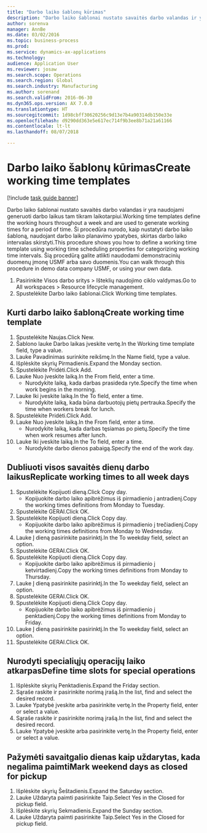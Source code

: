 ```yaml
--- 
title: "Darbo laiko šablonų kūrimas"
description: "Darbo laiko šablonai nustato savaitės darbo valandas ir yra naudojami generuoti darbo laikus tam tikram laikotarpiui."
author: sorenva
manager: AnnBe
ms.date: 03/02/2016
ms.topic: business-process
ms.prod: 
ms.service: dynamics-ax-applications
ms.technology: 
audience: Application User
ms.reviewer: josaw
ms.search.scope: Operations
ms.search.region: Global
ms.search.industry: Manufacturing
ms.author: sorenand
ms.search.validFrom: 2016-06-30
ms.dyn365.ops.version: AX 7.0.0
ms.translationtype: HT
ms.sourcegitcommit: 1d98cbff30620256c9d13e7b4a90314db150e33e
ms.openlocfilehash: d9290dd363e5e617ec714f9b3ee8b71a21a61166
ms.contentlocale: lt-lt
ms.lasthandoff: 08/07/2018

---
```

# <a name="create-working-time-templates"></a><span data-ttu-id="11aca-103">Darbo laiko šablonų kūrimas</span><span class="sxs-lookup"><span data-stu-id="11aca-103">Create working time templates</span></span>

[!include [task guide banner](../../includes/task-guide-banner.md)]

<span data-ttu-id="11aca-104">Darbo laiko šablonai nustato savaitės darbo valandas ir yra naudojami generuoti darbo laikus tam tikram laikotarpiui.</span><span class="sxs-lookup"><span data-stu-id="11aca-104">Working time templates define the working hours throughout a week and are used to generate working times for a period of time.</span></span> <span data-ttu-id="11aca-105">Ši procedūra nurodo, kaip nustatyti darbo laiko šabloną, naudojant darbo laiko planavimo ypatybes, skirtas darbo laiko intervalas skirstyti.</span><span class="sxs-lookup"><span data-stu-id="11aca-105">This procedure shows you how to define a working time template using working time scheduling properties for categorizing working time intervals.</span></span> <span data-ttu-id="11aca-106">Šią procedūrą galite atlikti naudodami demonstracinių duomenų įmonę USMF arba savo duomenis.</span><span class="sxs-lookup"><span data-stu-id="11aca-106">You can walk through this procedure in demo data company USMF, or using your own data.</span></span>

1. <span data-ttu-id="11aca-107">Pasirinkite Visos darbo sritys > Išteklių naudojimo ciklo valdymas.</span><span class="sxs-lookup"><span data-stu-id="11aca-107">Go to All workspaces > Resource lifecycle management.</span></span>
2. <span data-ttu-id="11aca-108">Spustelėkite Darbo laiko šablonai.</span><span class="sxs-lookup"><span data-stu-id="11aca-108">Click Working time templates.</span></span>

## <a name="create-working-time-template"></a><span data-ttu-id="11aca-109">Kurti darbo laiko šabloną</span><span class="sxs-lookup"><span data-stu-id="11aca-109">Create working time template</span></span>
1. <span data-ttu-id="11aca-110">Spustelėkite Naujas.</span><span class="sxs-lookup"><span data-stu-id="11aca-110">Click New.</span></span>
2. <span data-ttu-id="11aca-111">Šablono lauke Darbo laikas įveskite vertę.</span><span class="sxs-lookup"><span data-stu-id="11aca-111">In the Working time template field, type a value.</span></span>
3. <span data-ttu-id="11aca-112">Lauke Pavadinimas surinkite reikšmę.</span><span class="sxs-lookup"><span data-stu-id="11aca-112">In the Name field, type a value.</span></span>
4. <span data-ttu-id="11aca-113">Išplėskite skyrių Pirmadienis.</span><span class="sxs-lookup"><span data-stu-id="11aca-113">Expand the Monday section.</span></span>
5. <span data-ttu-id="11aca-114">Spustelėkite Pridėti.</span><span class="sxs-lookup"><span data-stu-id="11aca-114">Click Add.</span></span>
6. <span data-ttu-id="11aca-115">Lauke Nuo įveskite laiką.</span><span class="sxs-lookup"><span data-stu-id="11aca-115">In the From field, enter a time.</span></span>
    * <span data-ttu-id="11aca-116">Nurodykite laiką, kada darbas prasideda ryte.</span><span class="sxs-lookup"><span data-stu-id="11aca-116">Specify the time when work begins in the morning.</span></span>  
7. <span data-ttu-id="11aca-117">Lauke Iki įveskite laiką.</span><span class="sxs-lookup"><span data-stu-id="11aca-117">In the To field, enter a time.</span></span>
    * <span data-ttu-id="11aca-118">Nurodykite laiką, kada būna darbuotojų pietų pertrauka.</span><span class="sxs-lookup"><span data-stu-id="11aca-118">Specify the time when workers break for lunch.</span></span>  
8. <span data-ttu-id="11aca-119">Spustelėkite Pridėti.</span><span class="sxs-lookup"><span data-stu-id="11aca-119">Click Add.</span></span>
9. <span data-ttu-id="11aca-120">Lauke Nuo įveskite laiką.</span><span class="sxs-lookup"><span data-stu-id="11aca-120">In the From field, enter a time.</span></span>
    * <span data-ttu-id="11aca-121">Nurodykite laiką, kada darbas tęsiamas po pietų.</span><span class="sxs-lookup"><span data-stu-id="11aca-121">Specify the time when work resumes after lunch.</span></span>  
10. <span data-ttu-id="11aca-122">Lauke Iki įveskite laiką.</span><span class="sxs-lookup"><span data-stu-id="11aca-122">In the To field, enter a time.</span></span>
    * <span data-ttu-id="11aca-123">Nurodykite darbo dienos pabaigą.</span><span class="sxs-lookup"><span data-stu-id="11aca-123">Specify the end of the work day.</span></span>  

## <a name="replicate-working-times-to-all-week-days"></a><span data-ttu-id="11aca-124">Dubliuoti visos savaitės dienų darbo laikus</span><span class="sxs-lookup"><span data-stu-id="11aca-124">Replicate working times to all week days</span></span>
1. <span data-ttu-id="11aca-125">Spustelėkite Kopijuoti dieną.</span><span class="sxs-lookup"><span data-stu-id="11aca-125">Click Copy day.</span></span>
    * <span data-ttu-id="11aca-126">Kopijuokite darbo laiko apibrėžimus iš pirmadienio į antradienį.</span><span class="sxs-lookup"><span data-stu-id="11aca-126">Copy the working times definitions from Monday to Tuesday.</span></span>  
2. <span data-ttu-id="11aca-127">Spustelėkite GERAI.</span><span class="sxs-lookup"><span data-stu-id="11aca-127">Click OK.</span></span>
3. <span data-ttu-id="11aca-128">Spustelėkite Kopijuoti dieną.</span><span class="sxs-lookup"><span data-stu-id="11aca-128">Click Copy day.</span></span>
    * <span data-ttu-id="11aca-129">Kopijuokite darbo laiko apibrėžimus iš pirmadienio į trečiadienį.</span><span class="sxs-lookup"><span data-stu-id="11aca-129">Copy the working times definitions from Monday to Wednesday.</span></span>  
4. <span data-ttu-id="11aca-130">Lauke Į dieną pasirinkite pasirinktį.</span><span class="sxs-lookup"><span data-stu-id="11aca-130">In the To weekday field, select an option.</span></span>
5. <span data-ttu-id="11aca-131">Spustelėkite GERAI.</span><span class="sxs-lookup"><span data-stu-id="11aca-131">Click OK.</span></span>
6. <span data-ttu-id="11aca-132">Spustelėkite Kopijuoti dieną.</span><span class="sxs-lookup"><span data-stu-id="11aca-132">Click Copy day.</span></span>
    * <span data-ttu-id="11aca-133">Kopijuokite darbo laiko apibrėžimus iš pirmadienio į ketvirtadienį.</span><span class="sxs-lookup"><span data-stu-id="11aca-133">Copy the working times definitions from Monday to Thursday.</span></span>  
7. <span data-ttu-id="11aca-134">Lauke Į dieną pasirinkite pasirinktį.</span><span class="sxs-lookup"><span data-stu-id="11aca-134">In the To weekday field, select an option.</span></span>
8. <span data-ttu-id="11aca-135">Spustelėkite GERAI.</span><span class="sxs-lookup"><span data-stu-id="11aca-135">Click OK.</span></span>
9. <span data-ttu-id="11aca-136">Spustelėkite Kopijuoti dieną.</span><span class="sxs-lookup"><span data-stu-id="11aca-136">Click Copy day.</span></span>
    * <span data-ttu-id="11aca-137">Kopijuokite darbo laiko apibrėžimus iš pirmadienio į penktadienį.</span><span class="sxs-lookup"><span data-stu-id="11aca-137">Copy the working times definitions from Monday to Friday.</span></span>  
10. <span data-ttu-id="11aca-138">Lauke Į dieną pasirinkite pasirinktį.</span><span class="sxs-lookup"><span data-stu-id="11aca-138">In the To weekday field, select an option.</span></span>
11. <span data-ttu-id="11aca-139">Spustelėkite GERAI.</span><span class="sxs-lookup"><span data-stu-id="11aca-139">Click OK.</span></span>

## <a name="define-time-slots-for-special-operations"></a><span data-ttu-id="11aca-140">Nurodyti specialiųjų operacijų laiko atkarpas</span><span class="sxs-lookup"><span data-stu-id="11aca-140">Define time slots for special operations</span></span>
1. <span data-ttu-id="11aca-141">Išplėskite skyrių Penktadienis.</span><span class="sxs-lookup"><span data-stu-id="11aca-141">Expand the Friday section.</span></span>
2. <span data-ttu-id="11aca-142">Sąraše raskite ir pasirinkite norimą įrašą.</span><span class="sxs-lookup"><span data-stu-id="11aca-142">In the list, find and select the desired record.</span></span>
3. <span data-ttu-id="11aca-143">Lauke Ypatybė įveskite arba pasirinkite vertę.</span><span class="sxs-lookup"><span data-stu-id="11aca-143">In the Property field, enter or select a value.</span></span>
4. <span data-ttu-id="11aca-144">Sąraše raskite ir pasirinkite norimą įrašą.</span><span class="sxs-lookup"><span data-stu-id="11aca-144">In the list, find and select the desired record.</span></span>
5. <span data-ttu-id="11aca-145">Lauke Ypatybė įveskite arba pasirinkite vertę.</span><span class="sxs-lookup"><span data-stu-id="11aca-145">In the Property field, enter or select a value.</span></span>

## <a name="mark-weekend-days-as-closed-for-pickup"></a><span data-ttu-id="11aca-146">Pažymėti savaitgalio dienas kaip uždarytas, kada negalima paimti</span><span class="sxs-lookup"><span data-stu-id="11aca-146">Mark weekend days as closed for pickup</span></span>
1. <span data-ttu-id="11aca-147">Išplėskite skyrių Šeštadienis.</span><span class="sxs-lookup"><span data-stu-id="11aca-147">Expand the Saturday section.</span></span>
2. <span data-ttu-id="11aca-148">Lauke Uždaryta paimti pasirinkite Taip.</span><span class="sxs-lookup"><span data-stu-id="11aca-148">Select Yes in the Closed for pickup field.</span></span>
3. <span data-ttu-id="11aca-149">Išplėskite skyrių Sekmadienis.</span><span class="sxs-lookup"><span data-stu-id="11aca-149">Expand the Sunday section.</span></span>
4. <span data-ttu-id="11aca-150">Lauke Uždaryta paimti pasirinkite Taip.</span><span class="sxs-lookup"><span data-stu-id="11aca-150">Select Yes in the Closed for pickup field.</span></span>


